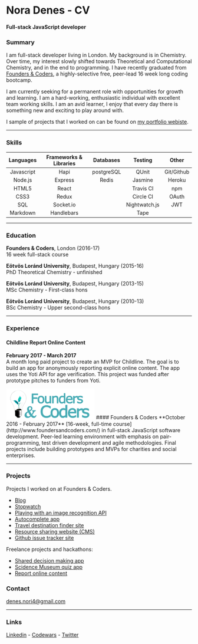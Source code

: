 
# Nora Denes - CV
#### Full-stack JavaScript developer

### Summary
I am full-stack developer living in London. My background is in Chemistry. Over time, my interest slowly shifted towards Theoretical and Computational Chemistry, and in the end to programming. I have recently graduated from [Founders & Coders](http://www.foundersandcoders.com/), a highly-selective free, peer-lead 16 week long coding bootcamp.

I am currently seeking for a permanent role with opportunities for growth and learning. I am
a hard-working, enthusiastic individual with excellent team working skills.
I am an avid learner, I enjoy that every day there is something new and exciting to play around with.

I sample of projects that I  worked on can be found on  [ my portfolio webiste](https://denesnori.github.io/portfolio-website/).

-----------------------------------------------------

### Skills

|    Languages    |  Frameworks & Libraries     |   Databases  |     Testing     |   Other     |
|:---------------:|:---------------------------:|:------------:|:--------------: |:-----------:|
|    Javascript   |            Hapi             |  postgreSQL  |     QUnit       |  Git/Github |  
|     Node.js     |           Express           |    Redis     |    Jasmine      |  Heroku     |
|     HTML5       |           React             |              |    Travis CI    |  npm        |
|     CSS3        |           Redux             |              |    Circle CI    |  OAuth      |   
|    	SQL        |         Socket.io           |              |  Nightwatch.js  |  JWT       | 
|    Markdown     |        Handlebars           |              |     Tape        |             |
    
--------------------------------------------------------

### Education
**Founders & Coders**, London (2016-17) <br>
16 week full-stack course

**Eötvös Loránd University**, Budapest, Hungary (2015-16) <br>
PhD Theoretical Chemistry - unfinished

**Eötvös Loránd University**, Budapest, Hungary (2013-15) <br>
MSc Chemistry - First-class hons

**Eötvös Loránd University**, Budapest, Hungary (2010-13) <br>
BSc Chemistry - Upper second-class hons

-------------------------------------------------------------------

### Experience

#### Childline Report Online Content  
**February 2017 - March 2017**  
A month long paid project to create an MVP for Childline. The goal is to build an app for anonymously reporting explicit online content.  The app uses the Yoti API for age verification. This project was funded after prototype pitches to funders from Yoti.


 <img src="./img/fac.png" width="240">
#### Founders & Coders      
**October 2016 - February 2017**    
[16-week, full-time course](http://www.foundersandcoders.com/) in full-stack JavaScript software development.
Peer-led learning environment with emphasis on pair-programming, test driven
development and agile methodologies. Final projects include building prototypes and MVPs for charities and social enterprises.

--------------------------------------------------------------------------------------------------

### Projects

Projects I worked on at Founders & Coders.

- [Blog](https://fac9.github.io/nomastew-blog/) <br>
- [Stopwatch](https://github.com/FAC9/stopwatch_ewelina_nori)<br>
- [Playing with an image recognition API](https://github.com/FAC9/gitbusters_api)<br>
- [Autocomplete app](https://github.com/FAC9/backend-badgers-autocomplete)<br>
- [Travel destination finder site](https://github.com/FAC9/hapi-places)<br>
- [Resource sharing website (CMS)](https://github.com/FAC9/the-badgerer)<br>
- [Github issue tracker site](https://github.com/esraajb/oh-auth)

Freelance projects and hackathons:
- [Shared decision making app](https://github.com/FAC9/childline-yoti)
- [Scidence Museum quiz app](https://github.com/Science-Adventurers/game-frontend)
- [Report online content](https://github.com/FAC9/childline-yoti)

### Contact

denes.nori4@gmail.com <br>

----------------------------------------------------------------------

### Links
[Linkedin](https://www.linkedin.com/in/n%C3%B3ra-d%C3%A9nes-1974a0112) -
[Codewars](https://www.codewars.com/users/denesnori) -
[Twitter](https://twitter.com/denesnori)

